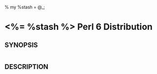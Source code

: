 % my %stash = @_;
# <%= %stash<dist-name> %> Perl 6 Distribution

## SYNOPSIS

```perl6
```

## DESCRIPTION
